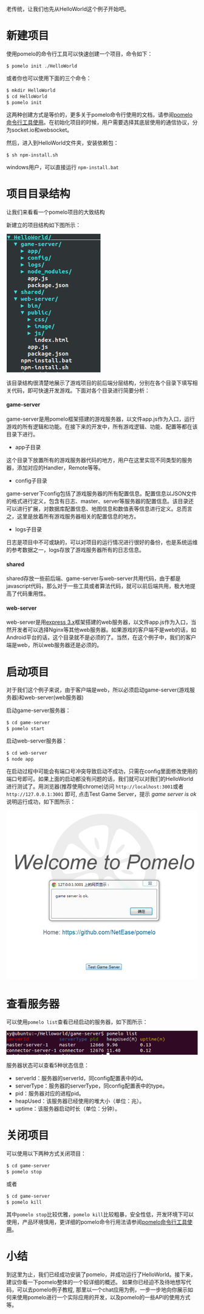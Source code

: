 老传统，让我们也先从HelloWorld这个例子开始吧。

新建项目
=========

使用pomelo的命令行工具可以快速创建一个项目，命令如下：

    $ pomelo init ./HelloWorld

或者你也可以使用下面的三个命令：

    $ mkdir HelloWorld
    $ cd HelloWorld
    $ pomelo init

这两种创建方式是等价的，更多关于pomelo命令行使用的文档，请参阅[pomelo命令行工具使用](pomelo命令行工具使用)。在初始化项目的时候，用户需要选择其底层使用的通信协议，分为socket.io和websocket。

然后，进入到HelloWorld文件夹，安装依赖包：

    $ sh npm-install.sh

windows用户，可以直接运行 `npm-install.bat`

项目目录结构
================

让我们来看看一个pomelo项目的大致结构

新建立的项目结构如下图所示：

![项目目录结构](images/HelloWorldFolder.png)

该目录结构很清楚地展示了游戏项目的前后端分层结构，分别在各个目录下填写相关代码，即可快速开发游戏。下面对各个目录进行简要分析：

#### game-server
game-server是用pomelo框架搭建的游戏服务器，以文件app.js作为入口，运行游戏的所有逻辑和功能。在接下来的开发中，所有游戏逻辑、功能、配置等都在该目录下进行。

* app子目录

这个目录下放置所有的游戏服务器代码的地方，用户在这里实现不同类型的服务器，添加对应的Handler，Remote等等。


* config子目录

game-server下config包括了游戏服务器的所有配置信息。配置信息以JSON文件的格式进行定义，包含有日志、master、server等服务器的配置信息。该目录还可以进行扩展，对数据库配置信息、地图信息和数值表等信息进行定义。总而言之，这里是放着所有游戏服务器相关的配置信息的地方。

* logs子目录

日志是项目中不可或缺的，可以对项目的运行情况进行很好的备份，也是系统运维的参考数据之一，logs存放了游戏服务器所有的日志信息。

#### shared

shared存放一些前后端、game-server与web-server共用代码，由于都是javascript代码，那么对于一些工具或者算法代码，就可以前后端共用，极大地提高了代码重用性。

#### web-server

web-server是用[express 3.x](http://expressjs.com)框架搭建的web服务器，以文件app.js作为入口，当然开发者可以选择Nginx等其他web服务器。如果游戏的客户端不是web的话，如Android平台的话，这个目录就不是必须的了。当然，在这个例子中，我们的客户端是web，所以web服务器还是必须的。

启动项目
==============

对于我们这个例子来说，由于客户端是web，所以必须启动game-server(游戏服务器)和web-server(web服务器)

启动game-server服务器：

    $ cd game-server
    $ pomelo start

启动web-server服务器：

    $ cd web-server
    $ node app 


在启动过程中可能会有端口号冲突导致启动不成功，只需在config里面修改使用的端口号即可。如果上面的启动都没有问题的话，我们就可以对我们的HelloWorld进行测试了。用浏览器(推荐使用chrome)访问 `http://localhost:3001`或者 `http://127.0.0.1:3001` 即可, 点击Test Game Server，提示 *game server is ok* 说明运行成功，如下图所示：

![test](images/helloworld_test_snapshot.png)

查看服务器
================

可以使用`pomelo list`查看已经启动的服务器，如下图所示：

![test](images/list_snapshot.png) 

服务器状态可以查看5种状态信息：

* serverId：服务器的serverId，同config配置表中的id。
* serverType：服务器的serverType，同config配置表中的type。
* pid：服务器对应的进程pid。
* heapUsed：该服务器已经使用的堆大小（单位：兆）。
* uptime：该服务器启动时长（单位：分钟）。

关闭项目
==============

可以使用以下两种方式关闭项目：

    $ cd game-server
    $ pomelo stop

或者

    $ cd game-server
    $ pomelo kill

其中`pomelo stop`比较优雅，`pomelo kill`比较粗暴，安全性低，开发环境下可以使用，产品环境慎用，更详细的pomelo命令行用法请参阅[pomelo命令行工具使用](pomelo命令行工具使用)。

小结
==========

到这里为止，我们已经成功安装了pomelo，并成功运行了HelloWorld。接下来，建议你看一下pomelo整体的一个较详细的概述。
如果你已经迫不及待地想写代码，可以去pomelo例子教程, 那里以一个chat应用为例，一步一步地向你展示如何来使用pomelo进行一个实际应用的开发，以及pomelo的一些API的使用方式等。
